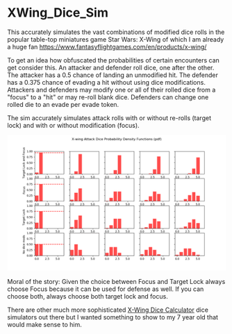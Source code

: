 # XWing_Dice_Sim
This accurately simulates the vast combinations of modified dice rolls in the popular table-top miniatures game Star Wars: X-Wing of which I am already a huge fan
https://www.fantasyflightgames.com/en/products/x-wing/

To get an idea how obfuscated the probabilities of certain encounters can get consider this.
An attacker and defender roll dice, one after the other.
The attacker has a 0.5 chance of landing an unmodified hit.
The defender has a 0.375 chance of evading a hit without using dice modifications.
Attackers and defenders may modify one or all of their rolled dice from a "focus" to a "hit" or may re-roll blank dice. Defenders can change one rolled die to an evade per evade token.

The sim accurately simulates attack rolls with or without re-rolls (target lock) and with or without modification (focus).

![Attack Dice pdfs](/Figure_1.png)

Moral of the story: Given the choice between Focus and Target Lock always choose Focus because it can be used for defense as well. If you can choose both, always choose both target lock and focus.

There are other much more sophisticated [X-Wing Dice Calculator](http://xwing.gateofstorms.net/2/multi/) dice simulators out there but I wanted something to show to my 7 year old that would make sense to him.

